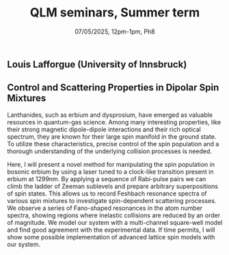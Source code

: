﻿---
layout: page
title: QLM seminars, Summer term
subtitle: 07/05/2025, 12pm-1pm, Ph8
---

## Louis Lafforgue (University of Innsbruck)

## Control and Scattering Properties in Dipolar Spin Mixtures

Lanthanides, such as erbium and dysprosium, have emerged as valuable resources in quantum-gas science. Among many interesting properties, like their strong magnetic dipole-dipole interactions and their rich optical spectrum, they are known for their large spin manifold in the ground state. To utilize these characteristics, precise control of the spin population and a thorough understanding of the underlying collision processes is needed.

Here, I will present a novel method for manipulating the spin population in bosonic erbium by using a laser tuned to a clock-like transition present in erbium at 1299nm. By applying a sequence of Rabi-pulse pairs we can climb the ladder of Zeeman sublevels and prepare arbitrary superpositions of spin states. This allows us to record Feshbach resonance spectra of various spin mixtures to investigate spin-dependent scattering processes. We observe a series of Fano-shaped resonances in the atom number spectra, showing regions where inelastic collisions are reduced by an order of magnitude. We model our system with a multi-channel square-well model and find good agreement with the experimental data. If time permits, I will show some possible implementation of advanced lattice spin models with our system.






